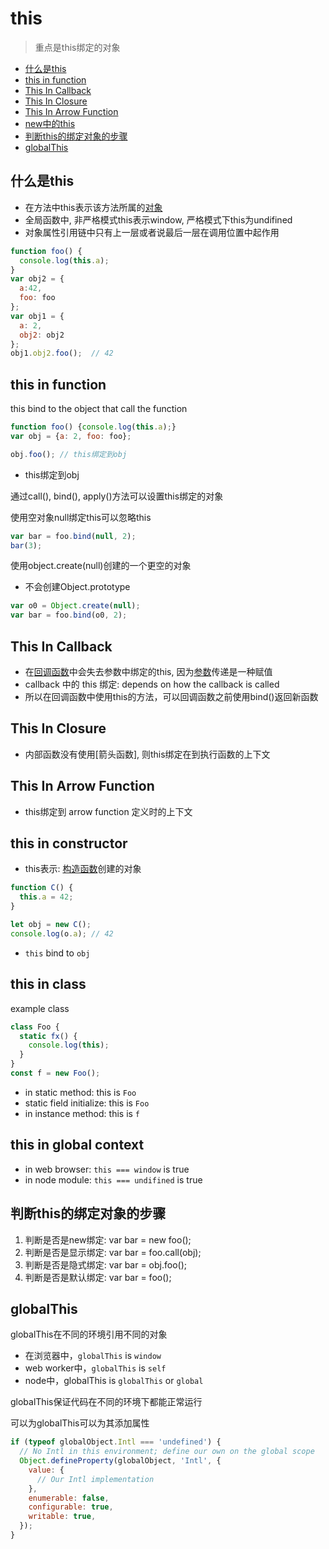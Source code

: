 # this

> 重点是this绑定的对象

- [什么是this](#什么是this)
- [this in function](#this-in-function)
- [This In Callback](#this-in-callback)
- [This In Closure](#this-in-closure)
- [This In Arrow Function](#this-in-arrow-function)
- [new中的this](#new中的this)
- [判断this的绑定对象的步骤](#判断this的绑定对象的步骤)
- [globalThis](#globalthis)


## 什么是this

- 在方法中this表示该方法所属的[对象](javascript-object.md)
- 全局函数中, 非严格模式this表示window, 严格模式下this为undifined
- 对象属性引用链中只有上一层或者说最后一层在调用位置中起作用

```javascript
function foo() {
  console.log(this.a);
}
var obj2 = {
  a:42,
  foo: foo
};
var obj1 = {
  a: 2,
  obj2: obj2
};
obj1.obj2.foo();  // 42
```

## this in function

this bind to the object that call the function

```js
function foo() {console.log(this.a);}
var obj = {a: 2, foo: foo};

obj.foo(); // this绑定到obj
```

- this绑定到obj

通过call(), bind(), apply()方法可以设置this绑定的对象

使用空对象null绑定this可以忽略this

```js
var bar = foo.bind(null, 2);
bar(3);
```

使用object.create(null)创建的一个更空的对象

- 不会创建Object.prototype

```js
var o0 = Object.create(null);
var bar = foo.bind(o0, 2);
```

## This In Callback

- 在[回调函数](callback-function.md)中会失去参数中绑定的this, 因为[参数](javascript-function-arguments.md)传递是一种赋值
- callback 中的 this 绑定: depends on how the callback is called
- 所以在回调函数中使用this的方法，可以回调函数之前使用bind()返回新函数

## This In Closure

- 内部函数没有使用[箭头函数], 则this绑定在到执行函数的上下文

## This In Arrow Function

- this绑定到 arrow function 定义时的上下文

## this in constructor

- this表示: [构造函数](javascript-constructor.md)创建的对象

```js
function C() {
  this.a = 42;
}

let obj = new C();
console.log(o.a); // 42
```

- `this` bind to `obj`

## this in class

example class

```js
class Foo {
  static fx() {
    console.log(this);
  }
}
const f = new Foo();
```

- in static method: this is `Foo`
- static field initialize: this is `Foo`
- in instance method: this is `f`

## this in global context

- in web browser: `this === window` is true
- in node module: `this === undifined` is true


## 判断this的绑定对象的步骤

1. 判断是否是new绑定: var bar = new foo();
2. 判断是否是显示绑定: var bar = foo.call(obj);
3. 判断是否是隐式绑定: var bar = obj.foo();
4. 判断是否是默认绑定: var bar = foo();

## globalThis

globalThis在不同的环境引用不同的对象

- 在浏览器中，`globalThis` is `window`
- web worker中，`globalThis` is `self`
- node中，globalThis is `globalThis` or `global`

globalThis保证代码在不同的环境下都能正常运行

可以为globalThis可以为其添加属性

```js
if (typeof globalObject.Intl === 'undefined') {
  // No Intl in this environment; define our own on the global scope
  Object.defineProperty(globalObject, 'Intl', {
    value: {
      // Our Intl implementation
    },
    enumerable: false,
    configurable: true,
    writable: true,
  });
}
```
